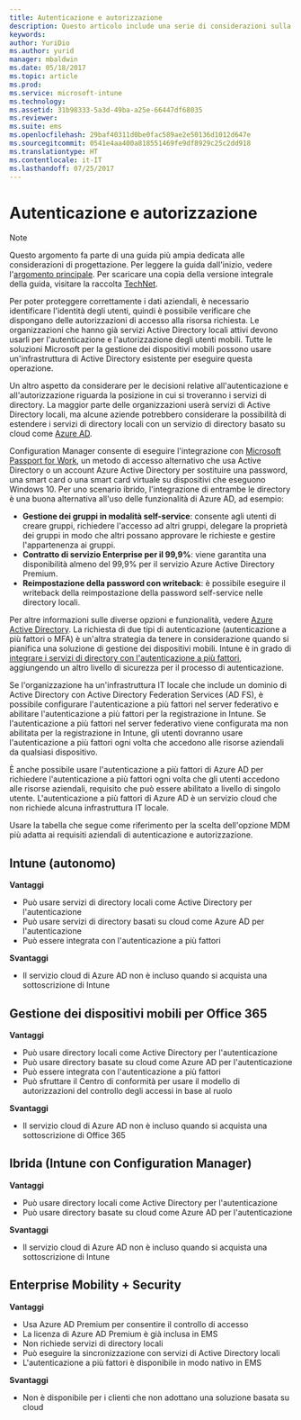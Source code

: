 ```yaml
---
title: Autenticazione e autorizzazione
description: Questo articolo include una serie di considerazioni sulla progettazione per l'autenticazione e l'autorizzazione da usare in uno scenario di gestione di dispositivi mobili (MDM).
keywords: 
author: YuriDio
ms.author: yurid
manager: mbaldwin
ms.date: 05/18/2017
ms.topic: article
ms.prod: 
ms.service: microsoft-intune
ms.technology: 
ms.assetid: 31b98333-5a3d-49ba-a25e-66447df68035
ms.reviewer: 
ms.suite: ems
ms.openlocfilehash: 29baf40311d0be0fac589ae2e50136d1012d647e
ms.sourcegitcommit: 0541e4aa400a818551469fe9df8929c25c2dd918
ms.translationtype: HT
ms.contentlocale: it-IT
ms.lasthandoff: 07/25/2017
---
```

# <a name="authentication-and-authorization"></a>Autenticazione e autorizzazione

>[!NOTE]
>Questo argomento fa parte di una guida più ampia dedicata alle considerazioni di progettazione. Per leggere la guida dall'inizio, vedere l'[argomento principale](mdm-design-considerations-guide.md). Per scaricare una copia della versione integrale della guida, visitare la raccolta [TechNet](https://gallery.technet.microsoft.com/Mobile-Device-Management-7d401582).

Per poter proteggere correttamente i dati aziendali, è necessario identificare l'identità degli utenti, quindi è possibile verificare che dispongano delle autorizzazioni di accesso alla risorsa richiesta. Le organizzazioni che hanno già servizi Active Directory locali attivi devono usarli per l'autenticazione e l'autorizzazione degli utenti mobili. Tutte le soluzioni Microsoft per la gestione dei dispositivi mobili possono usare un'infrastruttura di Active Directory esistente per eseguire questa operazione.

Un altro aspetto da considerare per le decisioni relative all'autenticazione e all'autorizzazione riguarda la posizione in cui si troveranno i servizi di directory. La maggior parte delle organizzazioni userà servizi di Active Directory locali, ma alcune aziende potrebbero considerare la possibilità di estendere i servizi di directory locali con un servizio di directory basato su cloud come [Azure AD](http://azure.microsoft.com/documentation/articles/active-directory-whatis/).

Configuration Manager consente di eseguire l'integrazione con [Microsoft Passport for Work](https://technet.microsoft.com/library/mt488797.aspx), un metodo di accesso alternativo che usa Active Directory o un account Azure Active Directory per sostituire una password, una smart card o una smart card virtuale su dispositivi che eseguono Windows 10. Per uno scenario ibrido, l'integrazione di entrambe le directory è una buona alternativa all'uso delle funzionalità di Azure AD, ad esempio:

- **Gestione dei gruppi in modalità self-service**: consente agli utenti di creare gruppi, richiedere l'accesso ad altri gruppi, delegare la proprietà dei gruppi in modo che altri possano approvare le richieste e gestire l'appartenenza ai gruppi.
- **Contratto di servizio Enterprise per il 99,9%**: viene garantita una disponibilità almeno del 99,9% per il servizio Azure Active Directory Premium.
- **Reimpostazione della password con writeback**: è possibile eseguire il writeback della reimpostazione della password self-service nelle directory locali.

Per altre informazioni sulle diverse opzioni e funzionalità, vedere [Azure Active Directory](https://msdn.microsoft.com/library/azure/dn532272.aspx).
La richiesta di due tipi di autenticazione (autenticazione a più fattori o MFA) è un'altra strategia da tenere in considerazione quando si pianifica una soluzione di gestione dei dispositivi mobili. Intune è in grado di [integrare i servizi di directory con l'autenticazione a più fattori](https://technet.microsoft.com/library/dn889751.aspx), aggiungendo un altro livello di sicurezza per il processo di autenticazione.

Se l'organizzazione ha un'infrastruttura IT locale che include un dominio di Active Directory con Active Directory Federation Services (AD FS), è possibile configurare l'autenticazione a più fattori nel server federativo e abilitare l'autenticazione a più fattori per la registrazione in Intune. Se l'autenticazione a più fattori nel server federativo viene configurata ma non abilitata per la registrazione in Intune, gli utenti dovranno usare l'autenticazione a più fattori ogni volta che accedono alle risorse aziendali da qualsiasi dispositivo.

È anche possibile usare l'autenticazione a più fattori di Azure AD per richiedere l'autenticazione a più fattori ogni volta che gli utenti accedono alle risorse aziendali, requisito che può essere abilitato a livello di singolo utente. L'autenticazione a più fattori di Azure AD è un servizio cloud che non richiede alcuna infrastruttura IT locale.

Usare la tabella che segue come riferimento per la scelta dell'opzione MDM più adatta ai requisiti aziendali di autenticazione e autorizzazione.

## <a name="intune-standalone"></a>Intune (autonomo)

**Vantaggi**

- Può usare servizi di directory locali come Active Directory per l'autenticazione
- Può usare servizi di directory basati su cloud come Azure AD per l'autenticazione
- Può essere integrata con l'autenticazione a più fattori

**Svantaggi**

- Il servizio cloud di Azure AD non è incluso quando si acquista una sottoscrizione di Intune

## <a name="mdm-for-office-365"></a>Gestione dei dispositivi mobili per Office 365

**Vantaggi**

- Può usare directory locali come Active Directory per l'autenticazione
- Può usare directory basate su cloud come Azure AD per l'autenticazione
- Può essere integrata con l'autenticazione a più fattori
- Può sfruttare il Centro di conformità per usare il modello di autorizzazioni del controllo degli accessi in base al ruolo

**Svantaggi**

- Il servizio cloud di Azure AD non è incluso quando si acquista una sottoscrizione di Office 365

## <a name="hybrid-intune-with-configmgr"></a>Ibrida (Intune con Configuration Manager)

**Vantaggi**

- Può usare directory locali come Active Directory per l'autenticazione
- Può usare directory basate su cloud come Azure AD per l'autenticazione

**Svantaggi**

- Il servizio cloud di Azure AD non è incluso quando si acquista una sottoscrizione di Intune

## <a name="enterprise-mobility--security"></a>Enterprise Mobility + Security

**Vantaggi**

- Usa Azure AD Premium per consentire il controllo di accesso
- La licenza di Azure AD Premium è già inclusa in EMS
- Non richiede servizi di directory locali
- Può eseguire la sincronizzazione con servizi di Active Directory locali
- L'autenticazione a più fattori è disponibile in modo nativo in EMS

**Svantaggi**

- Non è disponibile per i clienti che non adottano una soluzione basata su cloud
